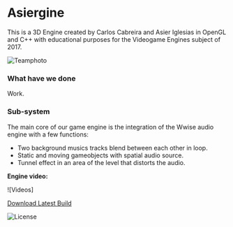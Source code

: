 # Asiergine

This is a 3D Engine created by Carlos Cabreira and Asier Iglesias in OpenGL and C++ with educational purposes for the Videogame Engines
subject of 2017.

![Teamphoto](https://i.imgur.com/U6r3rpw.png)

### What have we done   
Work.

### Sub-system   
The main core of our game engine is the integration of the Wwise audio engine with a few functions:
- Two background musics tracks blend between each other in loop.
- Static and moving gameobjects with spatial audio source.
- Tunnel effect in an area of the level that distorts the audio.

**Engine video:**

![Videos]

<dl>
  <a href="https://github.com/carcasanchez/Asiergine/releases/download/Assignment2/Asiergine_v0.8.zip" class="btn">Download Latest Build</a>
</dl>

![License](https://github.com/carcasanchez/Asiergine/blob/master/LICENSE)
